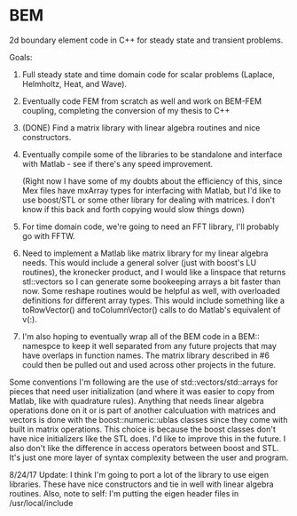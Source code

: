 # BEM

2d boundary element code in C++ for steady state and transient problems.

Goals: 

1. Full steady state and time domain code for scalar problems (Laplace, Helmholtz, Heat, and Wave).   

2. Eventually code FEM from scratch as well and work on BEM-FEM coupling, completing the conversion of my thesis to C++

3. (DONE) Find a matrix library with linear algebra routines and nice constructors.

4. Eventually compile some of the libraries to be standalone and interface with Matlab - 
    see if there's any speed improvement.

	(Right now I have some of my doubts about the efficiency of this, since 
	Mex files have mxArray types for interfacing with Matlab, but I'd like to use 
	boost/STL or some other library for dealing with matrices.  I don't know
	if this back and forth copying would slow things down)

5. For time domain code, we're going to need an FFT library, I'll probably go with FFTW.

6. Need to implement a Matlab like matrix library for my linear algebra needs.  This 
	would include a general solver (just with boost's LU routines), the kronecker product,
	and I would like a linspace that returns stl::vectors so I can generate some 
	bookeeping arrays a bit faster than now.  Some reshape routines would be helpful
	as well, with overloaded definitions for different array types. This would include
	something like a toRowVector() and toColumnVector() calls to do Matlab's equivalent of v(:).

7. I'm also hoping to eventually wrap all of the BEM code in a BEM:: namespce to keep it well separated from any future
	projects that may have overlaps in function names.   The matrix library described in #6 could then be pulled out
	and used across other projects in the future.	

Some conventions I'm following are the use of std::vectors/std::arrays for pieces that need user initialization (and where it was easier to copy from Matlab, like with quadrature rules).   Anything that needs linear algebra operations done on it or is part of another calculuation with matrices and vectors is done with the boost::numeric::ublas classes since they come with built in matrix operations. This choice is because the boost classes don't have nice initializers like the STL does.  I'd like to improve this in the future.  I also don't like the difference in access operators between boost and STL.  It's just one more layer of syntax complexity between the user and program.

8/24/17 Update: I think I'm going to port a lot of the library to use eigen libraries.  These have nice constructors and tie in well with linear algebra routines.  Also, note to self: I'm putting the eigen header files in /usr/local/include
